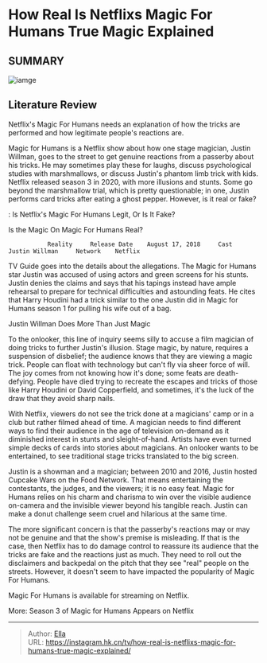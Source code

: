 # How Real Is Netflixs Magic For Humans True Magic Explained


## SUMMARY 

![iamge](https://static1.srcdn.com/wordpress/wp-content/uploads/2020/05/Netflix-Magic-for-Humans-8.jpg)

## Literature Review

Netflix&#39;s Magic For Humans needs an explanation of how the tricks are performed and how legitimate people&#39;s reactions are.





Magic for Humans is a Netflix show about how one stage magician, Justin Willman, goes to the street to get genuine reactions from a passerby about his tricks. He may sometimes play these for laughs, discuss psychological studies with marshmallows, or discuss Justin&#39;s phantom limb trick with kids. Netflix released season 3 in 2020, with more illusions and stunts. Some go beyond the marshmallow trial, which is pretty questionable; in one, Justin performs card tricks after eating a ghost pepper. However, is it real or fake?




 : Is Netflix&#39;s Magic For Humans Legit, Or Is It Fake?


 Is the Magic On Magic For Humans Real? 
          

               Reality     Release Date    August 17, 2018     Cast    Justin Willman     Network    Netflix      

TV Guide goes into the details about the allegations. The Magic for Humans star Justin was accused of using actors and green screens for his stunts. Justin denies the claims and says that his tapings instead have ample rehearsal to prepare for technical difficulties and astounding feats. He cites that Harry Houdini had a trick similar to the one Justin did in Magic for Humans season 1 for pulling his wife out of a bag.



 Justin Willman Does More Than Just Magic 
          




To the onlooker, this line of inquiry seems silly to accuse a film magician of doing tricks to further Justin&#39;s illusion. Stage magic, by nature, requires a suspension of disbelief; the audience knows that they are viewing a magic trick. People can float with technology but can&#39;t fly via sheer force of will. The joy comes from not knowing how it&#39;s done; some feats are death-defying. People have died trying to recreate the escapes and tricks of those like Harry Houdini or David Copperfield, and sometimes, it&#39;s the luck of the draw that they avoid sharp nails.

With Netflix, viewers do not see the trick done at a magicians&#39; camp or in a club but rather filmed ahead of time. A magician needs to find different ways to find their audience in the age of television on-demand as it diminished interest in stunts and sleight-of-hand. Artists have even turned simple decks of cards into stories about magicians. An onlooker wants to be entertained, to see traditional stage tricks translated to the big screen.




Justin is a showman and a magician; between 2010 and 2016, Justin hosted Cupcake Wars on the Food Network. That means entertaining the contestants, the judges, and the viewers; it is no easy feat. Magic for Humans relies on his charm and charisma to win over the visible audience on-camera and the invisible viewer beyond his tangible reach. Justin can make a donut challenge seem cruel and hilarious at the same time.

The more significant concern is that the passerby&#39;s reactions may or may not be genuine and that the show&#39;s premise is misleading. If that is the case, then Netflix has to do damage control to reassure its audience that the tricks are fake and the reactions just as much. They need to roll out the disclaimers and backpedal on the pitch that they see &#34;real&#34; people on the streets. However, it doesn&#39;t seem to have impacted the popularity of Magic For Humans.



Magic For Humans is available for streaming on Netflix.







More: Season 3 of Magic for Humans Appears on Netflix



---

> Author: [Ella](https://instagram.hk.cn/)  
> URL: https://instagram.hk.cn/tv/how-real-is-netflixs-magic-for-humans-true-magic-explained/  

